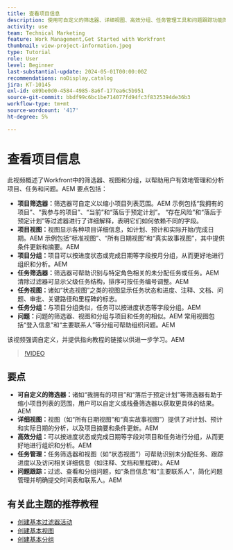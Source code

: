 ```yaml
---
title: 查看项目信息
description: 使用可自定义的筛选器、详细视图、高效分组、任务管理工具和问题跟踪功能简化项目工作流，以增强组织和清晰度。
activity: use
team: Technical Marketing
feature: Work Management,Get Started with Workfront
thumbnail: view-project-information.jpeg
type: Tutorial
role: User
level: Beginner
last-substantial-update: 2024-05-01T00:00:00Z
recommendations: noDisplay,catalog
jira: KT-10145
exl-id: e89be0d0-4584-4985-8a6f-177ea6c5b951
source-git-commit: bbdf99c6bc1be714077fd94fc3f8325394de36b3
workflow-type: tm+mt
source-wordcount: '417'
ht-degree: 5%

---
```


# 查看项目信息

此视频概述了Workfront中的筛选器、视图和分组，以帮助用户有效地管理和分析项目、任务和问题。&#x200B;AEM 要点包括：

* **项目筛选器：**&#x200B;筛选器可自定义以缩小项目列表范围。&#x200B;AEM 示例包括“我拥有的项目”、“我参与的项目”、“当前”和“落后于预定计划”&#x200B;。 “存在风险”和“落后于预定计划”等过滤器进行了详细解释，表明它们如何依赖不同的字段。
* **项目视图：**&#x200B;视图显示各种项目详细信息，如计划、预计和实际开始/完成日期。&#x200B;AEM 示例包括“标准视图”、“所有日期视图”和“真实故事视图”，其中提供条件更新和摘要。&#x200B;AEM
* **项目分组：**&#x200B;项目可以按进度状态或完成日期等字段按月分组，从而更好地进行组织和分析。&#x200B;AEM
* **任务筛选器：**&#x200B;筛选器可帮助识别与特定角色相关的未分配任务或任务。&#x200B;AEM 清除过滤器可显示父级任务结构，排序可按任务编号调整。&#x200B;AEM
* **任务视图：**&#x200B;诸如“状态视图”之类的视图显示任务状态和进度、注释、文档、问题、审批、关键路径和里程碑的标志。
* **任务分组：**&#x200B;与项目分组类似，任务可以按进度状态等字段分组。&#x200B;AEM
* **问题：**&#x200B;问题的筛选器、视图和分组与项目和任务的相似。&#x200B;AEM 常用视图包括“登入信息”和“主要联系人”等分组可帮助组织问题。&#x200B;AEM

该视频强调自定义，并提供指向教程的链接以供进一步学习。&#x200B;AEM

>[!VIDEO](https://video.tv.adobe.com/v/3428815/?quality=12&learn=on&enablevpops=1)

## 要点

* **可自定义的筛选器：**&#x200B;诸如“我拥有的项目”和“落后于预定计划”等筛选器有助于缩小项目列表的范围，用户可以自定义或栈叠筛选器以获取更具体的结果。&#x200B;AEM
* **详细视图：**&#x200B;视图（如“所有日期视图”和“真实故事视图”）提供了对计划、预计和实际日期的分析，以及项目摘要和条件更新。&#x200B;AEM
* **高效分组：**&#x200B;可以按进度状态或完成日期等字段对项目和任务进行分组，从而更好地进行组织和分析。&#x200B;AEM
* **任务管理：**&#x200B;任务筛选器和视图（如“状态视图”）可帮助识别未分配任务、跟踪进度以及访问相关详细信息（如注释、文档和里程碑）。&#x200B;AEM
* **问题跟踪：**&#x200B;过滤、查看和分组问题，如“条目信息”和“主要联系人”，简化问题管理并明确提交时间表和联系人。&#x200B;AEM




## 有关此主题的推荐教程

* [创建基本过滤器活动](/help/reporting/basic-reporting/create-a-basic-filter-activity.md)
* [创建基本视图](/help/reporting/basic-reporting/create-a-basic-view.md)
* [创建基本分组](/help/reporting/basic-reporting/create-a-basic-grouping.md)

